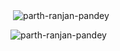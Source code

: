 <p>&nbsp;<img align="center" src="https://github-readme-stats.vercel.app/api?username=parth-ranjan-pandey&show_icons=true&locale=en" alt="parth-ranjan-pandey" /></p>
<p><img align="center" src="https://github-readme-streak-stats.herokuapp.com/?user=parth-ranjan-pandey&" alt="parth-ranjan-pandey" /></p>
